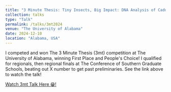 ```yaml
---
title: "3 Minute Thesis: Tiny Insects, Big Impact: DNA Analysis of Caddisfly Diets"
collection: talks
type: "Talk"
permalink: /talks/3mt2024
venue: "The University of Alabama"
date: 2024-12-10
location: "Alabama, USA"
---
```


I competed and won The 3 Minute Thesis (3mt) competition at The University of Alabama, winning First Place and People's Choice! I qualified for regionals, then regional finals at The Conference of Southern Graduate Schools, beating out X number to get past preliminaries. See the link above to watch the talk!

[Watch 3mt Talk Here 😁!](https://www.youtube.com/watch?v=t525dmdyqTQ)
